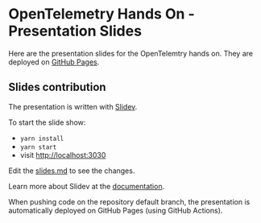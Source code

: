 # OpenTelemetry Hands On - Presentation Slides

Here are the presentation slides for the OpenTelemtry hands on.
They are deployed on [GitHub Pages](https://vmaleze.github.io/opentelemetry-hands-on/).

## Slides contribution

The presentation is written with [Slidev](https://github.com/slidevjs/slidev).

To start the slide show:

- `yarn install`
- `yarn start`
- visit <http://localhost:3030>

Edit the [slides.md](./slides.md) to see the changes.

Learn more about Slidev at the [documentation](https://sli.dev/).

When pushing code on the repository default branch, the presentation is automatically deployed on GitHub Pages (using GitHub Actions).
